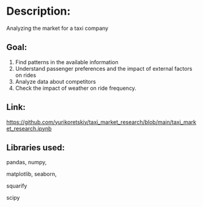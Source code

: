 # Description:
Analyzing the market for a taxi company

## Goal:
1. Find patterns in the available information
2. Understand passenger preferences and the impact of external factors on rides
3. Analyze data about competitors
4. Check the impact of weather on ride frequency.

## Link:
https://github.com/yurikoretskiy/taxi_market_research/blob/main/taxi_market_research.ipynb

## Libraries used:

pandas,
numpy,

matplotlib,
seaborn,

squarify

scipy
